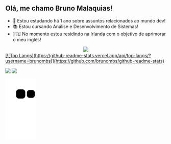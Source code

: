 ## Olá, me chamo Bruno Malaquias! 
- 🔭 Estou estudando há 1 ano sobre assuntos relacionados ao mundo dev!
- 📚 Estou cursando Análise e Desenvolvimento de Sistemas!
- 🇮🇪 No momento estou residindo na Irlanda com o objetivo de aprimorar o meu inglês!

<div align="center">
  <a href="https://github.com/brunombs">
  <img height="180em" src="https://github-readme-stats.vercel.app/api?username=brunombs&show_icons=true&theme=dracula&include_all_commits=true&count_private=true"/>
</div>

<div>
    [![Top Langs](https://github-readme-stats.vercel.app/api/top-langs/?username=brunombs)](https://github.com/brunombs/github-readme-stats)
  </div
<div>

  <a href = "mailto:brunocode0@gmail.com"><img src="https://img.shields.io/badge/-Gmail-%23333?style=for-the-badge&logo=gmail&logoColor=white" target="_blank"></a>
  <a href="https://www.linkedin.com/in/bruno-barreto-09894911a" target="_blank"><img src="https://img.shields.io/badge/-LinkedIn-%230077B5?style=for-the-badge&logo=linkedin&logoColor=white" target="_blank"></a> 
 
  ![Snake animation](https://github.com/rafaballerini/rafaballerini/blob/output/github-contribution-grid-snake.svg)
  
 
</div>
